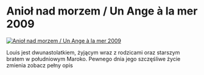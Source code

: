 Anioł nad morzem / Un Ange à la mer 2009 
=============
[![Anioł nad morzem / Un Ange à la mer 2009 ](http://vidos.pl/images/player.gif)](http://vidos.pl/aniol-nad-morzem-un-ange--la-mer-2009)

 Louis jest dwunastolatkiem, żyjącym wraz z rodzicami oraz starszym bratem w południowym Maroko. Pewnego dnia jego szczęśliwe życie zmienia zobacz pełny opis
